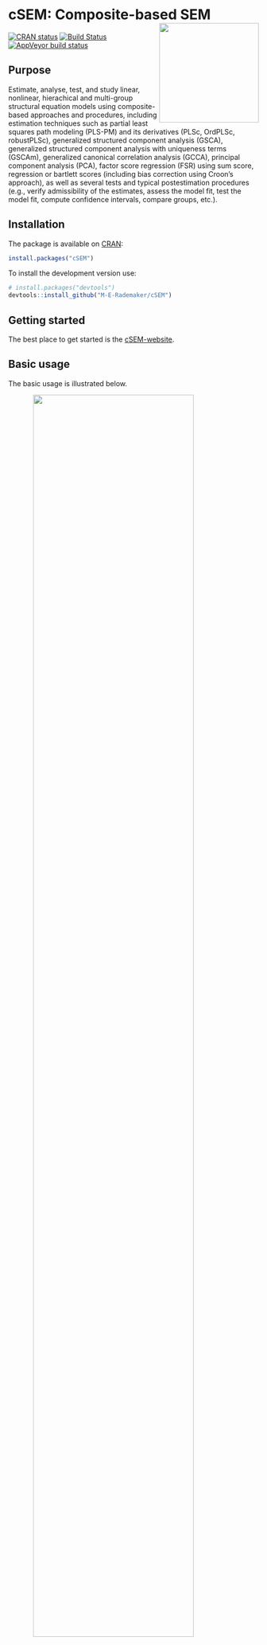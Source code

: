 
<!-- README.md is generated from README.Rmd. Please edit that file -->

# cSEM: Composite-based SEM <img src='man/figures/cSEMsticker.svg' align="right" height="200" /></a>

[![CRAN
status](https://www.r-pkg.org/badges/version/cSEM)](https://cran.r-project.org/package=cSEM)
[![Build
Status](https://travis-ci.com/M-E-Rademaker/cSEM.svg?branch=master)](https://travis-ci.com/M-E-Rademaker/cSEM)
[![AppVeyor build
status](https://ci.appveyor.com/api/projects/status/github/M-E-Rademaker/cSEM?branch=master&svg=true)](https://ci.appveyor.com/project/M-E-Rademaker/csem)

<!-- WARNING: THIS IS WORK IN PROGRESS. BREAKING CHANGES TO THE API ARE VERY LIKELY.  -->

<!--          Use the package with caution and please report bugs to [the package developers](mailto:manuel.rademaker@uni-wuerzburg.de;f.schuberth@utwente.nl).  -->

<!--          The first stable relase will be version 0.0.1, most likely towards the end -->

<!--          of 2019. -->

## Purpose

Estimate, analyse, test, and study linear, nonlinear, hierachical and
multi-group structural equation models using composite-based approaches
and procedures, including estimation techniques such as partial least
squares path modeling (PLS-PM) and its derivatives (PLSc, OrdPLSc,
robustPLSc), generalized structured component analysis (GSCA),
generalized structured component analysis with uniqueness terms (GSCAm),
generalized canonical correlation analysis (GCCA), principal component
analysis (PCA), factor score regression (FSR) using sum score,
regression or bartlett scores (including bias correction using Croon’s
approach), as well as several tests and typical postestimation
procedures (e.g., verify admissibility of the estimates, assess the
model fit, test the model fit, compute confidence intervals, compare
groups, etc.).

## Installation

The package is available on [CRAN](https://cran.r-project.org/):

``` r
install.packages("cSEM")
```

To install the development version use:

``` r
# install.packages("devtools")
devtools::install_github("M-E-Rademaker/cSEM")
```

## Getting started

The best place to get started is the
[cSEM-website](https://m-e-rademaker.github.io/cSEM/).

<!-- ## Philosophy -->

<!-- - First and foremost: `cSEM` has a user-centered design!. "User-centered" mainly  -->

<!--   boils down to: `cSEM` is easy, i.e. intuitive to use by non-R experts!  -->

<!-- - Modern in a sense that the package integrates modern developments within  -->

<!--   the R community. This mainly includes ideas/recommendations/design choices that -->

<!--   fead into the packages of the [tidyverse](https://github.com/tidyverse/tidyverse). -->

<!-- - State of the art in a sense that we seek to quickly implement recent methodological -->

<!--   developments in composite-based SEM.  -->

## Basic usage

The basic usage is illustrated below.

<img src="man/figures/api.png" width="80%" style="display: block; margin: auto;" />

Usully, using `cSEM` is the same 3 step procedure:

> 1.  Pick a dataset and specify a model using [lavaan
>     syntax](http://lavaan.ugent.be/tutorial/syntax1.html)
> 2.  Use `csem()`
> 3.  Apply one of the postestimation functions listed below on the
>     resulting object.

## Postestimation functions

There are five major postestimation verbs, four test family functions
and three do-family of function:

  - `assess()` : assess the model using common quality criteria
  - `infer()` : calculate common inferencial quantities (e.g., standard
    errors, confidence intervals)
  - `predict()` : predict endogenous indicator values
  - `summarize()` : summarize the results
  - `verify()` : verify admissibility of the estimates

Tests are performed by using the test family of functions. Currently the
following tests are implemented:

  - `testOMF()` : performs a test for overall model fit
  - `testMICOM()` : performs a test for composite measurement invariance
  - `testMGD()` : performs several tests to assess multi-group
    differences
  - `testHausman()` : performs the regression-based Hausman test to test
    for endogeneity

Other miscellaneous postestimation functions belong do the do-family of
functions. Currently two do functions are implemented:

  - `doFloodlightAnalysis()`: performs a floodlight analysis
  - `doSurfaceAnalysis()`: performs a surface analysis
  - `doRedundancyAnalysis()`: performs a redundancy analysis

All functions require a `cSEMResults` object.

## Example

Models are defined using [lavaan
syntax](http://lavaan.ugent.be/tutorial/syntax1.html) with some slight
modifications (see the [Specifying a
model](https://m-e-rademaker.github.io/cSEM/articles/cSEM.html#using-csem)
section on the [cSEM-website](https://m-e-rademaker.github.io/cSEM/)).
For illustration we use the build-in and well-known `satisfaction`
dataset.

``` r
require(cSEM)
    
## Note: The operator "<~" tells cSEM that the construct to its left is modelled
##       as a composite.
##       The operator "=~" tells cSEM that the construct to its left is modelled
##       as a common factor.
##       The operator "~" tells cSEM which are the dependent (left-hand side) and
##       independent variables (right-hand side).
    
model <- "
# Structural model
EXPE ~ IMAG
QUAL ~ EXPE
VAL  ~ EXPE + QUAL
SAT  ~ IMAG + EXPE + QUAL + VAL 
LOY  ~ IMAG + SAT

# Composite model
IMAG <~ imag1 + imag2 + imag3
EXPE <~ expe1 + expe2 + expe3 
QUAL <~ qual1 + qual2 + qual3 + qual4 + qual5
VAL  <~ val1  + val2  + val3

# Reflective measurement model
SAT  =~ sat1  + sat2  + sat3  + sat4
LOY  =~ loy1  + loy2  + loy3  + loy4
"
```

The estimation is conducted using the `csem()` function.

``` r
# Estimate using defaults
res <- csem(.data = satisfaction, .model = model)
res
```

    ## ________________________________________________________________________________
    ## ----------------------------------- Overview -----------------------------------
    ## 
    ## Estimation was successful.
    ## 
    ## The result is a list of class cSEMResults with list elements:
    ## 
    ##  - Estimates
    ##  - Information
    ## 
    ## To get an overview or help type:
    ## 
    ##  - ?cSEMResults
    ##  - str(<object-name>)
    ##  - listviewer::jsondedit(<object-name>, mode = 'view')
    ## 
    ## If you wish to access the list elements directly type e.g. 
    ## 
    ##  - <object-name>$Estimates
    ## 
    ## Available postestimation commands:
    ## 
    ##  - assess(<object-name>)
    ##  - infer(<object-name)
    ##  - predict(<object-name>)
    ##  - summarize(<object-name>)
    ##  - verify(<object-name>)
    ## ________________________________________________________________________________

This is equal to:

``` r
csem(
   .data                        = satisfaction,
   .model                       = model,
   .approach_cor_robust         = "none",
   .approach_nl                 = "sequential",
   .approach_paths              = "OLS",
   .approach_weights            = "PLS-PM",
   .conv_criterion              = "diff_absolute",
   .disattenuate                = TRUE,
   .dominant_indicators         = NULL,
   .estimate_structural         = TRUE,
   .id                          = NULL,
   .iter_max                    = 100,
   .normality                   = FALSE,
   .PLS_approach_cf             = "dist_squared_euclid",
   .PLS_ignore_structural_model = FALSE,
   .PLS_modes                   = NULL,
   .PLS_weight_scheme_inner     = "path",
   .reliabilities               = NULL,
   .starting_values             = NULL,
   .tolerance                   = 1e-05,
   .resample_method             = "none", 
   .resample_method2            = "none",
   .R                           = 499,
   .R2                          = 199,
   .handle_inadmissibles        = "drop",
   .user_funs                   = NULL,
   .eval_plan                   = "sequential",
   .seed                        = NULL,
   .sign_change_option          = "none"
    )
```

The result is always a named list of class `cSEMResults`.

To access list elements use `$`:

``` r
res$Estimates$Loading_estimates 
res$Information$Model
```

A useful tool to examine a list is the [listviewer
package](https://github.com/timelyportfolio/listviewer). If you are new
to `cSEM` this might be a good way to familiarize yourself with the
structure of a `cSEMResults` object.

``` r
listviewer::jsonedit(res, mode = "view") # requires the listviewer package.
```

Apply postestimation functions:

``` r
## Get a summary
summarize(res) 
```

    ## ________________________________________________________________________________
    ## ----------------------------------- Overview -----------------------------------
    ## 
    ##  General information:
    ##  ------------------------
    ##  Estimation status                = Ok
    ##  Number of observations           = 250
    ##  Weight estimator                 = PLS-PM
    ##  Inner weighting scheme           = path
    ##  Type of indicator correlation    = Pearson
    ##  Path model estimator             = OLS
    ##  Second-order approach            = NA
    ##  Type of path model               = Linear
    ##  Disattenuated                    = Yes (PLSc)
    ## 
    ##  Construct details:
    ##  ------------------
    ##  Name  Modeled as     Order         Mode 
    ## 
    ##  IMAG  Composite      First order   modeB
    ##  EXPE  Composite      First order   modeB
    ##  QUAL  Composite      First order   modeB
    ##  VAL   Composite      First order   modeB
    ##  SAT   Common factor  First order   modeA
    ##  LOY   Common factor  First order   modeA
    ## 
    ## ----------------------------------- Estimates ----------------------------------
    ## 
    ## Estimated path coefficients:
    ## ============================
    ##   Path           Estimate  Std. error   t-stat.   p-value
    ##   EXPE ~ IMAG      0.4714          NA        NA        NA
    ##   QUAL ~ EXPE      0.8344          NA        NA        NA
    ##   VAL ~ EXPE       0.0457          NA        NA        NA
    ##   VAL ~ QUAL       0.7013          NA        NA        NA
    ##   SAT ~ IMAG       0.2450          NA        NA        NA
    ##   SAT ~ EXPE      -0.0172          NA        NA        NA
    ##   SAT ~ QUAL       0.2215          NA        NA        NA
    ##   SAT ~ VAL        0.5270          NA        NA        NA
    ##   LOY ~ IMAG       0.1819          NA        NA        NA
    ##   LOY ~ SAT        0.6283          NA        NA        NA
    ## 
    ## Estimated loadings:
    ## ===================
    ##   Loading          Estimate  Std. error   t-stat.   p-value
    ##   IMAG =~ imag1      0.6306          NA        NA        NA
    ##   IMAG =~ imag2      0.9246          NA        NA        NA
    ##   IMAG =~ imag3      0.9577          NA        NA        NA
    ##   EXPE =~ expe1      0.7525          NA        NA        NA
    ##   EXPE =~ expe2      0.9348          NA        NA        NA
    ##   EXPE =~ expe3      0.7295          NA        NA        NA
    ##   QUAL =~ qual1      0.7861          NA        NA        NA
    ##   QUAL =~ qual2      0.9244          NA        NA        NA
    ##   QUAL =~ qual3      0.7560          NA        NA        NA
    ##   QUAL =~ qual4      0.7632          NA        NA        NA
    ##   QUAL =~ qual5      0.7834          NA        NA        NA
    ##   VAL =~ val1        0.9518          NA        NA        NA
    ##   VAL =~ val2        0.8056          NA        NA        NA
    ##   VAL =~ val3        0.6763          NA        NA        NA
    ##   SAT =~ sat1        0.9243          NA        NA        NA
    ##   SAT =~ sat2        0.8813          NA        NA        NA
    ##   SAT =~ sat3        0.7127          NA        NA        NA
    ##   SAT =~ sat4        0.7756          NA        NA        NA
    ##   LOY =~ loy1        0.9097          NA        NA        NA
    ##   LOY =~ loy2        0.5775          NA        NA        NA
    ##   LOY =~ loy3        0.9043          NA        NA        NA
    ##   LOY =~ loy4        0.4917          NA        NA        NA
    ## 
    ## Estimated weights:
    ## ==================
    ##   Weights          Estimate  Std. error   t-stat.   p-value
    ##   IMAG <~ imag1      0.0156          NA        NA        NA
    ##   IMAG <~ imag2      0.4473          NA        NA        NA
    ##   IMAG <~ imag3      0.6020          NA        NA        NA
    ##   EXPE <~ expe1      0.2946          NA        NA        NA
    ##   EXPE <~ expe2      0.6473          NA        NA        NA
    ##   EXPE <~ expe3      0.2374          NA        NA        NA
    ##   QUAL <~ qual1      0.2370          NA        NA        NA
    ##   QUAL <~ qual2      0.4712          NA        NA        NA
    ##   QUAL <~ qual3      0.1831          NA        NA        NA
    ##   QUAL <~ qual4      0.1037          NA        NA        NA
    ##   QUAL <~ qual5      0.2049          NA        NA        NA
    ##   VAL <~ val1        0.7163          NA        NA        NA
    ##   VAL <~ val2        0.2202          NA        NA        NA
    ##   VAL <~ val3        0.2082          NA        NA        NA
    ##   SAT <~ sat1        0.3209          NA        NA        NA
    ##   SAT <~ sat2        0.3059          NA        NA        NA
    ##   SAT <~ sat3        0.2474          NA        NA        NA
    ##   SAT <~ sat4        0.2692          NA        NA        NA
    ##   LOY <~ loy1        0.3834          NA        NA        NA
    ##   LOY <~ loy2        0.2434          NA        NA        NA
    ##   LOY <~ loy3        0.3812          NA        NA        NA
    ##   LOY <~ loy4        0.2073          NA        NA        NA
    ## 
    ## Estimated indicator correlations:
    ## =================================
    ##   Correlation       Estimate  Std. error   t-stat.   p-value
    ##   imag1 ~~ imag2      0.6437          NA        NA        NA
    ##   imag1 ~~ imag3      0.5433          NA        NA        NA
    ##   imag2 ~~ imag3      0.7761          NA        NA        NA
    ##   expe1 ~~ expe2      0.5353          NA        NA        NA
    ##   expe1 ~~ expe3      0.4694          NA        NA        NA
    ##   expe2 ~~ expe3      0.5467          NA        NA        NA
    ##   qual1 ~~ qual2      0.6053          NA        NA        NA
    ##   qual1 ~~ qual3      0.5406          NA        NA        NA
    ##   qual1 ~~ qual4      0.5662          NA        NA        NA
    ##   qual1 ~~ qual5      0.5180          NA        NA        NA
    ##   qual2 ~~ qual3      0.6187          NA        NA        NA
    ##   qual2 ~~ qual4      0.6517          NA        NA        NA
    ##   qual2 ~~ qual5      0.6291          NA        NA        NA
    ##   qual3 ~~ qual4      0.4752          NA        NA        NA
    ##   qual3 ~~ qual5      0.5074          NA        NA        NA
    ##   qual4 ~~ qual5      0.6402          NA        NA        NA
    ##   val1 ~~ val2        0.6344          NA        NA        NA
    ##   val1 ~~ val3        0.4602          NA        NA        NA
    ##   val2 ~~ val3        0.6288          NA        NA        NA
    ## 
    ## ------------------------------------ Effects -----------------------------------
    ## 
    ## Estimated total effects:
    ## ========================
    ##   Total effect    Estimate  Std. error   t-stat.   p-value
    ##   EXPE ~ IMAG       0.4714          NA        NA        NA
    ##   QUAL ~ IMAG       0.3933          NA        NA        NA
    ##   QUAL ~ EXPE       0.8344          NA        NA        NA
    ##   VAL ~ IMAG        0.2974          NA        NA        NA
    ##   VAL ~ EXPE        0.6309          NA        NA        NA
    ##   VAL ~ QUAL        0.7013          NA        NA        NA
    ##   SAT ~ IMAG        0.4807          NA        NA        NA
    ##   SAT ~ EXPE        0.5001          NA        NA        NA
    ##   SAT ~ QUAL        0.5911          NA        NA        NA
    ##   SAT ~ VAL         0.5270          NA        NA        NA
    ##   LOY ~ IMAG        0.4840          NA        NA        NA
    ##   LOY ~ EXPE        0.3142          NA        NA        NA
    ##   LOY ~ QUAL        0.3714          NA        NA        NA
    ##   LOY ~ VAL         0.3311          NA        NA        NA
    ##   LOY ~ SAT         0.6283          NA        NA        NA
    ## 
    ## Estimated indirect effects:
    ## ===========================
    ##   Indirect effect    Estimate  Std. error   t-stat.   p-value
    ##   QUAL ~ IMAG          0.3933          NA        NA        NA
    ##   VAL ~ IMAG           0.2974          NA        NA        NA
    ##   VAL ~ EXPE           0.5852          NA        NA        NA
    ##   SAT ~ IMAG           0.2357          NA        NA        NA
    ##   SAT ~ EXPE           0.5173          NA        NA        NA
    ##   SAT ~ QUAL           0.3696          NA        NA        NA
    ##   LOY ~ IMAG           0.3020          NA        NA        NA
    ##   LOY ~ EXPE           0.3142          NA        NA        NA
    ##   LOY ~ QUAL           0.3714          NA        NA        NA
    ##   LOY ~ VAL            0.3311          NA        NA        NA
    ## ________________________________________________________________________________

``` r
## Verify admissibility of the results
verify(res) 
```

    ## ________________________________________________________________________________
    ## 
    ## Verify admissibility:
    ## 
    ##   admissible
    ## 
    ## Details:
    ## 
    ##   Code   Status    Description
    ##   1      ok        Convergence achieved                                   
    ##   2      ok        All absolute standardized loading estimates <= 1       
    ##   3      ok        Construct VCV is positive semi-definite                
    ##   4      ok        All reliability estimates <= 1                         
    ##   5      ok        Model-implied indicator VCV is positive semi-definite  
    ## ________________________________________________________________________________

``` r
## Test overall model fit
testOMF(res, .verbose = FALSE)
```

    ## ________________________________________________________________________________
    ## --------- Test for overall model fit based on Beran & Srivastava (1985) --------
    ## 
    ## Null hypothesis:
    ## 
    ##                              +------------------------------------------------------------------+
    ##                              |                                                                  |
    ##                              |   H0: The model-implied indicator covariance matrix equals the   |
    ##                              |   population indicator covariance matrix.                        |
    ##                              |                                                                  |
    ##                              +------------------------------------------------------------------+
    ## 
    ## Test statistic and critical value: 
    ## 
    ##                                      Critical value
    ##  Distance measure    Test statistic    95%   
    ##  dG                      0.6493      0.3160  
    ##  SRMR                    0.0940      0.0524  
    ##  dL                      2.2340      0.6945  
    ##  dML                     2.9219      1.5723  
    ##  
    ## 
    ## Decision: 
    ## 
    ##                          Significance level
    ##  Distance measure          95%   
    ##  dG                      reject  
    ##  SRMR                    reject  
    ##  dL                      reject  
    ##  dML                     reject  
    ##  
    ## Additonal information:
    ## 
    ##  Out of 499 bootstrap replications 478 are admissible.
    ##  See ?verify() for what constitutes an inadmissible result.
    ## 
    ##  The seed used was: 884410290
    ## ________________________________________________________________________________

``` r
## Assess the model
assess(res)
```

    ## ________________________________________________________________________________
    ## 
    ##  Construct        AVE           R2          R2_adj    
    ##  SAT            0.6851        0.7624        0.7585    
    ##  LOY            0.5552        0.5868        0.5834    
    ##  EXPE             NA          0.2222        0.2190    
    ##  QUAL             NA          0.6963        0.6951    
    ##  VAL              NA          0.5474        0.5438    
    ## 
    ## -------------- Common (internal consistency) reliability estimates -------------
    ## 
    ##  Construct Cronbachs_alpha   Joereskogs_rho   Dijkstra-Henselers_rho_A 
    ##  SAT        0.8940           0.8960                0.9051          
    ##  LOY        0.8194           0.8237                0.8761          
    ## 
    ## ----------- Alternative (internal consistency) reliability estimates -----------
    ## 
    ##  Construct       RhoC         RhoC_mm    RhoC_weighted
    ##  SAT            0.8960        0.8938        0.9051    
    ##  LOY            0.8237        0.8011        0.8761    
    ## 
    ##  Construct  RhoC_weighted_mm     RhoT      RhoT_weighted
    ##  SAT            0.9051        0.8940        0.8869    
    ##  LOY            0.8761        0.8194        0.7850    
    ## 
    ## --------------------------- Distance and fit measures --------------------------
    ## 
    ##  Geodesic distance           = 0.6493432
    ##  Squared Euclidian distance  = 2.23402
    ##  ML distance                 = 2.921932
    ## 
    ##  Chi_square     = 727.5611
    ##  Chi_square_df  = 3.954137
    ##  CFI            = 0.8598825
    ##  GFI            = 0.7280612
    ##  IFI            = 0.8615598
    ##  NFI            = 0.8229918
    ##  NNFI           = 0.8240917
    ##  RMSEA          = 0.108922
    ##  RMS_theta      = 0.05069299
    ##  SRMR           = 0.09396871
    ## 
    ##  Degrees of freedom    = 184
    ## 
    ## ----------------------- Variance inflation factors (VIFs) ----------------------
    ## 
    ##   Dependent construct: 'VAL'
    ## 
    ##  Independent construct    VIF value 
    ##  EXPE                      3.2928   
    ##  QUAL                      3.2928   
    ##  IMAG                      0.0000   
    ##  VAL                       0.0000   
    ##  SAT                       0.0000   
    ## 
    ##   Dependent construct: 'SAT'
    ## 
    ##  Independent construct    VIF value 
    ##  EXPE                      3.2985   
    ##  QUAL                      4.4151   
    ##  IMAG                      1.7280   
    ##  VAL                       2.6726   
    ##  SAT                       0.0000   
    ## 
    ##   Dependent construct: 'LOY'
    ## 
    ##  Independent construct    VIF value 
    ##  EXPE                      0.0000   
    ##  QUAL                      0.0000   
    ##  IMAG                      1.9345   
    ##  VAL                       0.0000   
    ##  SAT                       1.9345   
    ## 
    ## -------------------------- Effect sizes (Cohen's f^2) --------------------------
    ## 
    ##   Dependent construct: 'EXPE'
    ## 
    ##  Independent construct       f^2    
    ##  IMAG                      0.2856   
    ## 
    ##   Dependent construct: 'QUAL'
    ## 
    ##  Independent construct       f^2    
    ##  EXPE                      2.2928   
    ## 
    ##   Dependent construct: 'VAL'
    ## 
    ##  Independent construct       f^2    
    ##  EXPE                      0.0014   
    ##  QUAL                      0.3301   
    ## 
    ##   Dependent construct: 'SAT'
    ## 
    ##  Independent construct       f^2    
    ##  IMAG                      0.1462   
    ##  EXPE                      0.0004   
    ##  QUAL                      0.0468   
    ##  VAL                       0.4373   
    ## 
    ##   Dependent construct: 'LOY'
    ## 
    ##  Independent construct       f^2    
    ##  IMAG                      0.0414   
    ##  SAT                       0.4938   
    ## 
    ## ------------------------------ Validity assessment -----------------------------
    ## 
    ##  Heterotrait-monotrait ratio of correlations matrix (HTMT matrix)
    ## 
    ##           SAT LOY
    ## SAT 1.0000000   0
    ## LOY 0.7432489   1
    ## 
    ## 
    ##  Fornell-Larcker matrix
    ## 
    ##           SAT       LOY
    ## SAT 0.6851491 0.5696460
    ## LOY 0.5696460 0.5551718
    ## 
    ## 
    ## ------------------------------------ Effects -----------------------------------
    ## 
    ## Estimated total effects:
    ## ========================
    ##   Total effect    Estimate  Std. error   t-stat.   p-value
    ##   EXPE ~ IMAG       0.4714          NA        NA        NA
    ##   QUAL ~ IMAG       0.3933          NA        NA        NA
    ##   QUAL ~ EXPE       0.8344          NA        NA        NA
    ##   VAL ~ IMAG        0.2974          NA        NA        NA
    ##   VAL ~ EXPE        0.6309          NA        NA        NA
    ##   VAL ~ QUAL        0.7013          NA        NA        NA
    ##   SAT ~ IMAG        0.4807          NA        NA        NA
    ##   SAT ~ EXPE        0.5001          NA        NA        NA
    ##   SAT ~ QUAL        0.5911          NA        NA        NA
    ##   SAT ~ VAL         0.5270          NA        NA        NA
    ##   LOY ~ IMAG        0.4840          NA        NA        NA
    ##   LOY ~ EXPE        0.3142          NA        NA        NA
    ##   LOY ~ QUAL        0.3714          NA        NA        NA
    ##   LOY ~ VAL         0.3311          NA        NA        NA
    ##   LOY ~ SAT         0.6283          NA        NA        NA
    ## 
    ## Estimated indirect effects:
    ## ===========================
    ##   Indirect effect    Estimate  Std. error   t-stat.   p-value
    ##   QUAL ~ IMAG          0.3933          NA        NA        NA
    ##   VAL ~ IMAG           0.2974          NA        NA        NA
    ##   VAL ~ EXPE           0.5852          NA        NA        NA
    ##   SAT ~ IMAG           0.2357          NA        NA        NA
    ##   SAT ~ EXPE           0.5173          NA        NA        NA
    ##   SAT ~ QUAL           0.3696          NA        NA        NA
    ##   LOY ~ IMAG           0.3020          NA        NA        NA
    ##   LOY ~ EXPE           0.3142          NA        NA        NA
    ##   LOY ~ QUAL           0.3714          NA        NA        NA
    ##   LOY ~ VAL            0.3311          NA        NA        NA
    ## 
    ## Variance accounted for (VAF):
    ## =============================
    ##   Effects        Estimate  Std. error   t-stat.   p-value
    ##   QUAL ~ IMAG      1.0000          NA        NA        NA
    ##   VAL ~ IMAG       1.0000          NA        NA        NA
    ##   VAL ~ EXPE       0.9275          NA        NA        NA
    ##   SAT ~ IMAG       0.4904          NA        NA        NA
    ##   SAT ~ EXPE       1.0345          NA        NA        NA
    ##   SAT ~ QUAL       0.6252          NA        NA        NA
    ##   LOY ~ IMAG       0.6241          NA        NA        NA
    ##   LOY ~ EXPE       1.0000          NA        NA        NA
    ##   LOY ~ QUAL       1.0000          NA        NA        NA
    ##   LOY ~ VAL        1.0000          NA        NA        NA
    ## ________________________________________________________________________________

``` r
## Predict indicator scores of endogenous constructs
predict(res)
```

    ## ________________________________________________________________________________
    ## ----------------------------------- Overview -----------------------------------
    ## 
    ##  Number of obs. training          = 225
    ##  Number of obs. test              = 25
    ##  Number of cv folds               = 10
    ##  Number of repetitions            = 10
    ##  Handle inadmissibles             = stop
    ##  Target                           = 'PLS-PM'
    ##  Benchmark                        = 'lm'
    ## 
    ## ------------------------------ Prediction metrics ------------------------------
    ## 
    ## 
    ##   Name      MAE target  MAE benchmark  RMSE target RMSE benchmark   Q2_predict
    ##   expe1         1.4546         1.5691       1.9075         2.0978       0.0538
    ##   expe2         1.4149         1.4833       1.9392         2.0335       0.1959
    ##   expe3         1.6326         1.7257       2.1280         2.2219       0.1229
    ##   qual1         1.4750         1.5484       1.9282         2.0677       0.1147
    ##   qual2         1.5801         1.5392       2.0426         2.0611       0.2143
    ##   qual3         1.7338         1.7282       2.2247         2.2831       0.1168
    ##   qual4         1.2347         1.1996       1.5973         1.6324       0.2324
    ##   qual5         1.5039         1.5009       1.9345         1.9542       0.1960
    ##   val1          1.4465         1.3679       1.8730         1.7728       0.2467
    ##   val2          1.2254         1.2071       1.6485         1.7151       0.1733
    ##   val3          1.4807         1.3804       1.9677         1.9324       0.1482
    ##   sat1          1.2473         1.2355       1.6474         1.6231       0.3370
    ##   sat2          1.2308         1.1957       1.6403         1.6279       0.3085
    ##   sat3          1.3405         1.2761       1.6730         1.7221       0.2095
    ##   sat4          1.3182         1.2601       1.6687         1.6356       0.2759
    ##   loy1          1.6917         1.6630       2.2318         2.2271       0.2684
    ##   loy2          1.4848         1.4773       1.9111         1.9845       0.1313
    ##   loy3          1.7027         1.6703       2.2789         2.2694       0.2706
    ##   loy4          1.6908         1.6741       2.1804         2.3046       0.0840
    ## ________________________________________________________________________________

#### Resampling and Inference

By default no inferential quantities are calculated since most
composite-based estimators have no closed-form expressions for standard
errors. Resampling is used instead. `cSEM` mostly relies on the
`bootstrap` procedure (although `jackknife` is implemented as well) to
estimate standard errors, test statistics, and critical quantiles.

`cSEM` offers two ways to compute resamples:

1.  Setting `.resample_method` in `csem()` to `"jackkinfe"` or
    `"bootstrap"` and subsequently using postestimation functions
    `summarize()` or `infer()`.
2.  The same result is achieved by passing a `cSEMResults` object to
    `resamplecSEMResults()` and subsequently using postestimation
    functions `summarize()` or `infer()`.

<!-- end list -->

``` r
# Setting `.resample_method`
b1 <- csem(.data = satisfaction, .model = model, .resample_method = "bootstrap")
# Using resamplecSEMResults()
b2 <- resamplecSEMResults(res)
```

Now `summarize()` shows inferencial quantities as well:

``` r
summarize(b1)
```

    ## ________________________________________________________________________________
    ## ----------------------------------- Overview -----------------------------------
    ## 
    ##  General information:
    ##  ------------------------
    ##  Estimation status                = Ok
    ##  Number of observations           = 250
    ##  Weight estimator                 = PLS-PM
    ##  Inner weighting scheme           = path
    ##  Type of indicator correlation    = Pearson
    ##  Path model estimator             = OLS
    ##  Second-order approach            = NA
    ##  Type of path model               = Linear
    ##  Disattenuated                    = Yes (PLSc)
    ## 
    ##  Resample information:
    ##  ---------------------
    ##  Resample method                  = bootstrap
    ##  Number of resamples              = 499
    ##  Number of admissible results     = 488
    ##  Approach to handle inadmissibles = drop
    ##  Sign change option               = none
    ##  Random seed                      = -377489653
    ## 
    ##  Construct details:
    ##  ------------------
    ##  Name  Modeled as     Order         Mode 
    ## 
    ##  IMAG  Composite      First order   modeB
    ##  EXPE  Composite      First order   modeB
    ##  QUAL  Composite      First order   modeB
    ##  VAL   Composite      First order   modeB
    ##  SAT   Common factor  First order   modeA
    ##  LOY   Common factor  First order   modeA
    ## 
    ## ----------------------------------- Estimates ----------------------------------
    ## 
    ## Estimated path coefficients:
    ## ============================
    ##                                                              CI_percentile   
    ##   Path           Estimate  Std. error   t-stat.   p-value         95%        
    ##   EXPE ~ IMAG      0.4714      0.0680    6.9267    0.0000 [ 0.3375; 0.5995 ] 
    ##   QUAL ~ EXPE      0.8344      0.0248   33.7149    0.0000 [ 0.7789; 0.8750 ] 
    ##   VAL ~ EXPE       0.0457      0.0884    0.5169    0.6052 [-0.1109; 0.2306 ] 
    ##   VAL ~ QUAL       0.7013      0.0819    8.5620    0.0000 [ 0.5243; 0.8372 ] 
    ##   SAT ~ IMAG       0.2450      0.0569    4.3072    0.0000 [ 0.1269; 0.3487 ] 
    ##   SAT ~ EXPE      -0.0172      0.0690   -0.2497    0.8028 [-0.1562; 0.1190 ] 
    ##   SAT ~ QUAL       0.2215      0.1011    2.1909    0.0285 [ 0.0378; 0.4223 ] 
    ##   SAT ~ VAL        0.5270      0.0849    6.2049    0.0000 [ 0.3587; 0.7033 ] 
    ##   LOY ~ IMAG       0.1819      0.0761    2.3916    0.0168 [ 0.0395; 0.3302 ] 
    ##   LOY ~ SAT        0.6283      0.0810    7.7552    0.0000 [ 0.4723; 0.7825 ] 
    ## 
    ## Estimated loadings:
    ## ===================
    ##                                                                CI_percentile   
    ##   Loading          Estimate  Std. error   t-stat.   p-value         95%        
    ##   IMAG =~ imag1      0.6306      0.1001    6.2996    0.0000 [ 0.4242; 0.8089 ] 
    ##   IMAG =~ imag2      0.9246      0.0393   23.5103    0.0000 [ 0.8323; 0.9782 ] 
    ##   IMAG =~ imag3      0.9577      0.0291   32.8627    0.0000 [ 0.8792; 0.9911 ] 
    ##   EXPE =~ expe1      0.7525      0.0758    9.9290    0.0000 [ 0.5668; 0.8758 ] 
    ##   EXPE =~ expe2      0.9348      0.0285   32.8337    0.0000 [ 0.8686; 0.9724 ] 
    ##   EXPE =~ expe3      0.7295      0.0718   10.1617    0.0000 [ 0.5623; 0.8460 ] 
    ##   QUAL =~ qual1      0.7861      0.0684   11.4850    0.0000 [ 0.6197; 0.8920 ] 
    ##   QUAL =~ qual2      0.9244      0.0222   41.6871    0.0000 [ 0.8691; 0.9585 ] 
    ##   QUAL =~ qual3      0.7560      0.0616   12.2650    0.0000 [ 0.6168; 0.8547 ] 
    ##   QUAL =~ qual4      0.7632      0.0514   14.8365    0.0000 [ 0.6584; 0.8516 ] 
    ##   QUAL =~ qual5      0.7834      0.0449   17.4564    0.0000 [ 0.6851; 0.8611 ] 
    ##   VAL =~ val1        0.9518      0.0239   39.7799    0.0000 [ 0.8938; 0.9853 ] 
    ##   VAL =~ val2        0.8056      0.0641   12.5666    0.0000 [ 0.6536; 0.9102 ] 
    ##   VAL =~ val3        0.6763      0.0724    9.3471    0.0000 [ 0.5225; 0.8128 ] 
    ##   SAT =~ sat1        0.9243      0.0221   41.7831    0.0000 [ 0.8734; 0.9622 ] 
    ##   SAT =~ sat2        0.8813      0.0284   31.0611    0.0000 [ 0.8177; 0.9212 ] 
    ##   SAT =~ sat3        0.7127      0.0519   13.7267    0.0000 [ 0.6022; 0.7971 ] 
    ##   SAT =~ sat4        0.7756      0.0483   16.0429    0.0000 [ 0.6728; 0.8527 ] 
    ##   LOY =~ loy1        0.9097      0.0503   18.0716    0.0000 [ 0.7998; 0.9821 ] 
    ##   LOY =~ loy2        0.5775      0.0866    6.6663    0.0000 [ 0.3932; 0.7238 ] 
    ##   LOY =~ loy3        0.9043      0.0424   21.3410    0.0000 [ 0.8108; 0.9743 ] 
    ##   LOY =~ loy4        0.4917      0.0961    5.1155    0.0000 [ 0.2999; 0.6732 ] 
    ## 
    ## Estimated weights:
    ## ==================
    ##                                                                CI_percentile   
    ##   Weights          Estimate  Std. error   t-stat.   p-value         95%        
    ##   IMAG <~ imag1      0.0156      0.1215    0.1288    0.8975 [-0.2214; 0.2561 ] 
    ##   IMAG <~ imag2      0.4473      0.1529    2.9260    0.0034 [ 0.1290; 0.7530 ] 
    ##   IMAG <~ imag3      0.6020      0.1413    4.2606    0.0000 [ 0.2955; 0.8330 ] 
    ##   EXPE <~ expe1      0.2946      0.1138    2.5899    0.0096 [ 0.0750; 0.5179 ] 
    ##   EXPE <~ expe2      0.6473      0.0832    7.7844    0.0000 [ 0.4785; 0.7856 ] 
    ##   EXPE <~ expe3      0.2374      0.0935    2.5389    0.0111 [ 0.0564; 0.4281 ] 
    ##   QUAL <~ qual1      0.2370      0.0894    2.6502    0.0080 [ 0.0722; 0.4213 ] 
    ##   QUAL <~ qual2      0.4712      0.0766    6.1541    0.0000 [ 0.3120; 0.5985 ] 
    ##   QUAL <~ qual3      0.1831      0.0819    2.2348    0.0254 [ 0.0218; 0.3338 ] 
    ##   QUAL <~ qual4      0.1037      0.0610    1.6994    0.0892 [-0.0065; 0.2361 ] 
    ##   QUAL <~ qual5      0.2049      0.0570    3.5946    0.0003 [ 0.0851; 0.2997 ] 
    ##   VAL <~ val1        0.7163      0.0964    7.4320    0.0000 [ 0.5154; 0.8755 ] 
    ##   VAL <~ val2        0.2202      0.0913    2.4119    0.0159 [ 0.0642; 0.4140 ] 
    ##   VAL <~ val3        0.2082      0.0615    3.3854    0.0007 [ 0.0758; 0.3235 ] 
    ##   SAT <~ sat1        0.3209      0.0151   21.2657    0.0000 [ 0.2975; 0.3552 ] 
    ##   SAT <~ sat2        0.3059      0.0136   22.5689    0.0000 [ 0.2826; 0.3337 ] 
    ##   SAT <~ sat3        0.2474      0.0108   22.9138    0.0000 [ 0.2242; 0.2674 ] 
    ##   SAT <~ sat4        0.2692      0.0117   23.0826    0.0000 [ 0.2466; 0.2946 ] 
    ##   LOY <~ loy1        0.3834      0.0264   14.5241    0.0000 [ 0.3337; 0.4352 ] 
    ##   LOY <~ loy2        0.2434      0.0307    7.9209    0.0000 [ 0.1735; 0.2966 ] 
    ##   LOY <~ loy3        0.3812      0.0277   13.7505    0.0000 [ 0.3310; 0.4369 ] 
    ##   LOY <~ loy4        0.2073      0.0357    5.8078    0.0000 [ 0.1320; 0.2769 ] 
    ## 
    ## Estimated indicator correlations:
    ## =================================
    ##                                                                 CI_percentile   
    ##   Correlation       Estimate  Std. error   t-stat.   p-value         95%        
    ##   imag1 ~~ imag2      0.6437      0.0620   10.3865    0.0000 [ 0.5124; 0.7552 ] 
    ##   imag1 ~~ imag3      0.5433      0.0667    8.1423    0.0000 [ 0.4092; 0.6712 ] 
    ##   imag2 ~~ imag3      0.7761      0.0373   20.8231    0.0000 [ 0.7002; 0.8438 ] 
    ##   expe1 ~~ expe2      0.5353      0.0577    9.2722    0.0000 [ 0.3978; 0.6362 ] 
    ##   expe1 ~~ expe3      0.4694      0.0578    8.1201    0.0000 [ 0.3471; 0.5729 ] 
    ##   expe2 ~~ expe3      0.5467      0.0595    9.1829    0.0000 [ 0.4102; 0.6501 ] 
    ##   qual1 ~~ qual2      0.6053      0.0574   10.5479    0.0000 [ 0.4787; 0.7003 ] 
    ##   qual1 ~~ qual3      0.5406      0.0593    9.1215    0.0000 [ 0.4278; 0.6502 ] 
    ##   qual1 ~~ qual4      0.5662      0.0662    8.5556    0.0000 [ 0.4358; 0.6886 ] 
    ##   qual1 ~~ qual5      0.5180      0.0684    7.5778    0.0000 [ 0.3777; 0.6448 ] 
    ##   qual2 ~~ qual3      0.6187      0.0536   11.5357    0.0000 [ 0.5034; 0.7055 ] 
    ##   qual2 ~~ qual4      0.6517      0.0595   10.9556    0.0000 [ 0.5300; 0.7571 ] 
    ##   qual2 ~~ qual5      0.6291      0.0576   10.9291    0.0000 [ 0.5070; 0.7314 ] 
    ##   qual3 ~~ qual4      0.4752      0.0607    7.8244    0.0000 [ 0.3543; 0.5825 ] 
    ##   qual3 ~~ qual5      0.5074      0.0614    8.2612    0.0000 [ 0.3883; 0.6228 ] 
    ##   qual4 ~~ qual5      0.6402      0.0573   11.1640    0.0000 [ 0.5162; 0.7371 ] 
    ##   val1 ~~ val2        0.6344      0.0556   11.4045    0.0000 [ 0.5193; 0.7405 ] 
    ##   val1 ~~ val3        0.4602      0.0712    6.4647    0.0000 [ 0.3315; 0.6051 ] 
    ##   val2 ~~ val3        0.6288      0.0611   10.2897    0.0000 [ 0.5062; 0.7455 ] 
    ## 
    ## ------------------------------------ Effects -----------------------------------
    ## 
    ## Estimated total effects:
    ## ========================
    ##                                                               CI_percentile   
    ##   Total effect    Estimate  Std. error   t-stat.   p-value         95%        
    ##   EXPE ~ IMAG       0.4714      0.0680    6.9267    0.0000 [ 0.3375; 0.5995 ] 
    ##   QUAL ~ IMAG       0.3933      0.0640    6.1433    0.0000 [ 0.2703; 0.5149 ] 
    ##   QUAL ~ EXPE       0.8344      0.0248   33.7149    0.0000 [ 0.7789; 0.8750 ] 
    ##   VAL ~ IMAG        0.2974      0.0633    4.6962    0.0000 [ 0.1795; 0.4164 ] 
    ##   VAL ~ EXPE        0.6309      0.0540   11.6921    0.0000 [ 0.5210; 0.7301 ] 
    ##   VAL ~ QUAL        0.7013      0.0819    8.5620    0.0000 [ 0.5243; 0.8372 ] 
    ##   SAT ~ IMAG        0.4807      0.0694    6.9270    0.0000 [ 0.3505; 0.6139 ] 
    ##   SAT ~ EXPE        0.5001      0.0582    8.5892    0.0000 [ 0.3831; 0.6095 ] 
    ##   SAT ~ QUAL        0.5911      0.0967    6.1138    0.0000 [ 0.4087; 0.7756 ] 
    ##   SAT ~ VAL         0.5270      0.0849    6.2049    0.0000 [ 0.3587; 0.7033 ] 
    ##   LOY ~ IMAG        0.4840      0.0651    7.4357    0.0000 [ 0.3584; 0.6177 ] 
    ##   LOY ~ EXPE        0.3142      0.0564    5.5669    0.0000 [ 0.2170; 0.4351 ] 
    ##   LOY ~ QUAL        0.3714      0.0868    4.2775    0.0000 [ 0.2062; 0.5548 ] 
    ##   LOY ~ VAL         0.3311      0.0719    4.6018    0.0000 [ 0.2026; 0.4811 ] 
    ##   LOY ~ SAT         0.6283      0.0810    7.7552    0.0000 [ 0.4723; 0.7825 ] 
    ## 
    ## Estimated indirect effects:
    ## ===========================
    ##                                                                  CI_percentile   
    ##   Indirect effect    Estimate  Std. error   t-stat.   p-value         95%        
    ##   QUAL ~ IMAG          0.3933      0.0640    6.1433    0.0000 [ 0.2703; 0.5149 ] 
    ##   VAL ~ IMAG           0.2974      0.0633    4.6962    0.0000 [ 0.1795; 0.4164 ] 
    ##   VAL ~ EXPE           0.5852      0.0689    8.4928    0.0000 [ 0.4402; 0.7008 ] 
    ##   SAT ~ IMAG           0.2357      0.0508    4.6426    0.0000 [ 0.1419; 0.3353 ] 
    ##   SAT ~ EXPE           0.5173      0.0669    7.7305    0.0000 [ 0.3959; 0.6542 ] 
    ##   SAT ~ QUAL           0.3696      0.0619    5.9663    0.0000 [ 0.2505; 0.5021 ] 
    ##   LOY ~ IMAG           0.3020      0.0571    5.2856    0.0000 [ 0.2025; 0.4211 ] 
    ##   LOY ~ EXPE           0.3142      0.0564    5.5669    0.0000 [ 0.2170; 0.4351 ] 
    ##   LOY ~ QUAL           0.3714      0.0868    4.2775    0.0000 [ 0.2062; 0.5548 ] 
    ##   LOY ~ VAL            0.3311      0.0719    4.6018    0.0000 [ 0.2026; 0.4811 ] 
    ## ________________________________________________________________________________

Several resample-based confidence intervals are implemented, see
`?infer()`:

``` r
infer(b1, .quantity = c("CI_standard_z", "CI_percentile")) # no print method yet
```

Both bootstrap and jackknife resampling support platform-independent
multiprocessing as well as setting random seeds via the [future
framework](https://github.com/HenrikBengtsson/future). For
multiprocessing simply set `.eval_plan = "multiprocess"` in which case
the maximum number of available cores is used if not on Windows. On
Windows as many separate R instances are opened in the backround as
there are cores available instead. Note that this naturally has some
overhead so for a small number of resamples multiprocessing will not
always be faster compared to sequential (single core) processing (the
default). Seeds are set via the `.seed` argument.

``` r
b <- csem(
  .data            = satisfaction,
  .model           = model, 
  .resample_method = "bootstrap",
  .R               = 999,
  .seed            = 98234,
  .eval_plan       = "multiprocess")
```
